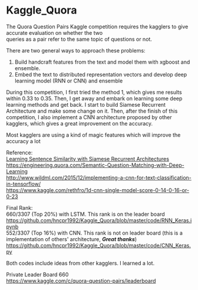 # Kaggle_Quora

The Quora Question Pairs Kaggle competition requires the kagglers to give accurate evaluation on whether the two <br>
queries as a pair refer to the same topic of questions or not.

There are two general ways to approach these problems: <br>
1. Build handcraft features from the text and model them with xgboost and ensemble.<br>
2. Embed the text to distributed representation vectors and develop deep learning model (RNN or CNN) and ensemble <br>

During this competition, I first tried the method 1, which gives me results within 0.33 to 0.35. Then, I get away and
embark on learning some deep learning methods and get back. I start to build Siamese Recurrent Architecture and make some
change on it. Then, after the finish of this competition, I also implement a CNN architecture proposed by other kagglers,
which gives a great improvement on the accuracy.<br>

Most kagglers are using a kind of magic features which will improve the accuracy a lot <br>

Reference: <br>
<a href="https://www.google.com/url?sa=t&rct=j&q=&esrc=s&source=web&cd=5&ved=0ahUKEwickJT52c_UAhVJ2IMKHdRXCuYQFgg6MAQ&url=https%3A%2F%2Fwww.cs.cmu.edu%2F~rsalakhu%2Fpapers%2Foneshot1.pdf&usg=AFQjCNEFB93X4PyZIriYa-iee1lL7250gQ&sig2=AExXqidnx0TpFyO1lb8dPA">Learning Sentence Similarity with Siamese Recurrent Architectures</a><br>
https://engineering.quora.com/Semantic-Question-Matching-with-Deep-Learning <br>
http://www.wildml.com/2015/12/implementing-a-cnn-for-text-classification-in-tensorflow/<br>
https://www.kaggle.com/rethfro/1d-cnn-single-model-score-0-14-0-16-or-0-23<br>

Final Rank:  <br>
660/3307 (Top 20%) with LSTM. This rank is on the leader board <br>
https://github.com/hncpr1992/Kaggle_Quora/blob/master/code/RNN_Keras.ipynb<br>
552/3307 (Top 16%) with CNN. This rank is not on leader board (this is a implementation of others' architecture, ***Great thanks***)<br>
https://github.com/hncpr1992/Kaggle_Quora/blob/master/code/CNN_Keras.py<br>

Both codes include ideas from other kagglers. I learned a lot.

Private Leader Board 660<br>
https://www.kaggle.com/c/quora-question-pairs/leaderboard
